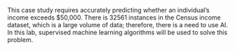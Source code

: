 This case study requires accurately predicting whether an individual’s income exceeds $50,000. There is 32561 instances in the Census income dataset, which is a large volume of data; therefore, there is a need to use AI. In this lab, supervised machine learning algorithms will be used to solve this problem.
